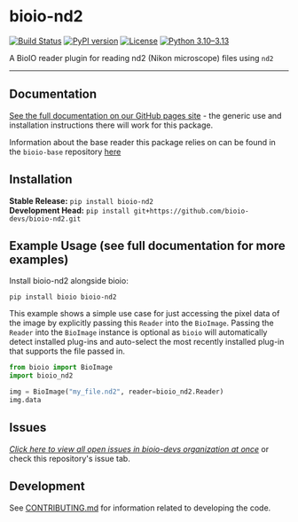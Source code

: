 # bioio-nd2

[![Build Status](https://github.com/bioio-devs/bioio-nd2/actions/workflows/ci.yml/badge.svg)](https://github.com/bioio-devs/bioio-nd2/actions)
[![PyPI version](https://badge.fury.io/py/bioio-nd2.svg)](https://badge.fury.io/py/bioio-nd2)
[![License](https://img.shields.io/badge/License-BSD%203--Clause-blue.svg)](https://opensource.org/licenses/BSD-3-Clause)
[![Python 3.10–3.13](https://img.shields.io/badge/python-3.10--3.13-blue.svg)](https://www.python.org/downloads/)

A BioIO reader plugin for reading nd2 (Nikon microscope) files using `nd2`

---


## Documentation

[See the full documentation on our GitHub pages site](https://bioio-devs.github.io/bioio/OVERVIEW.html) - the generic use and installation instructions there will work for this package.

Information about the base reader this package relies on can be found in the `bioio-base` repository [here](https://github.com/bioio-devs/bioio-base)

## Installation

**Stable Release:** `pip install bioio-nd2`<br>
**Development Head:** `pip install git+https://github.com/bioio-devs/bioio-nd2.git`

## Example Usage (see full documentation for more examples)

Install bioio-nd2 alongside bioio:

`pip install bioio bioio-nd2`


This example shows a simple use case for just accessing the pixel data of the image
by explicitly passing this `Reader` into the `BioImage`. Passing the `Reader` into
the `BioImage` instance is optional as `bioio` will automatically detect installed
plug-ins and auto-select the most recently installed plug-in that supports the file
passed in.
```python
from bioio import BioImage
import bioio_nd2

img = BioImage("my_file.nd2", reader=bioio_nd2.Reader)
img.data
```

## Issues
[_Click here to view all open issues in bioio-devs organization at once_](https://github.com/search?q=user%3Abioio-devs+is%3Aissue+is%3Aopen&type=issues&ref=advsearch) or check this repository's issue tab.


## Development

See [CONTRIBUTING.md](CONTRIBUTING.md) for information related to developing the code.
